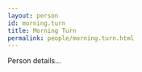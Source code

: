 ```yaml
---
layout: person
id: morning.turn
title: Morning Turn
permalink: people/morning.turn.html
---
```


Person details...